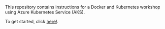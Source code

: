 This repository contains instructions for a Docker and Kubernetes workshop using Azure Kubernetes Service (AKS). 

To get started, click <a href="https://github.com/pelithne/kubernetes-workshop/blob/master/workshop.md">here!</a>.
